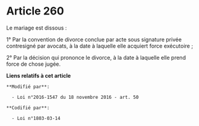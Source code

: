 # Article 260

Le mariage est dissous : 

1° Par la convention de divorce conclue par acte sous signature privée contresigné par avocats, à la date à laquelle elle
acquiert force exécutoire ; 

2° Par la décision qui prononce le divorce, à la date à laquelle elle prend force de chose jugée.

**Liens relatifs à cet article**

	**Modifié par**:

	  - Loi n°2016-1547 du 18 novembre 2016 - art. 50

	**Codifié par**:

	  - Loi n°1803-03-14
